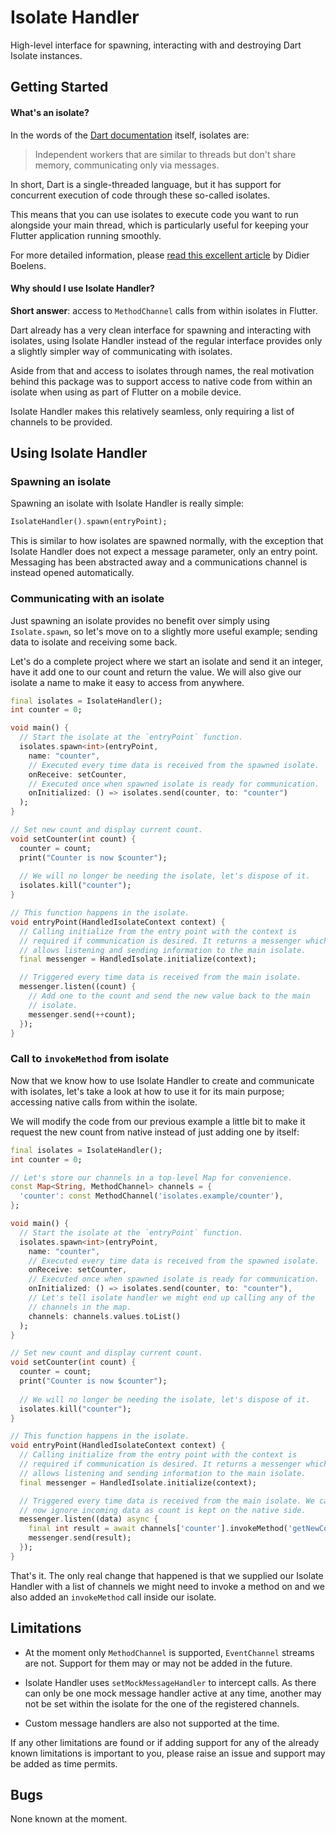 # Isolate Handler

High-level interface for spawning, interacting with and destroying Dart
Isolate instances.

## Getting Started

#### What's an isolate?

In the words of the [Dart documentation](https://api.dartlang.org/stable/2.4.1/dart-isolate/dart-isolate-library.html) 
itself, isolates are:

> Independent workers that are similar to threads but don't share
> memory, communicating only via messages.

In short, Dart is a single-threaded language, but it has support for
concurrent execution of code through these so-called isolates.

This means that you can use isolates to execute code you want to run
alongside your main thread, which is particularly useful for keeping
your Flutter application running smoothly.

For more detailed information, please
[read this excellent article](https://www.didierboelens.com/2019/01/futures---isolates---event-loop/) 
by Didier Boelens.

#### Why should I use Isolate Handler?

**Short answer**: access to `MethodChannel` calls from within isolates in
Flutter.

Dart already has a very clean interface for spawning and interacting
with isolates, using Isolate Handler instead of the regular interface
provides only a slightly simpler way of communicating with isolates.

Aside from that and access to isolates through names, the real
motivation behind this package was to support access to native code from
within an isolate when using as part of Flutter on a mobile device.

Isolate Handler makes this relatively seamless, only requiring a list of
channels to be provided.

## Using Isolate Handler

### Spawning an isolate

Spawning an isolate with Isolate Handler is really simple:

```dart
IsolateHandler().spawn(entryPoint);
```

This is similar to how isolates are spawned normally, with the exception
that Isolate Handler does not expect a message parameter, only an entry
point. Messaging has been abstracted away and a communications channel
is instead opened automatically.

### Communicating with an isolate

Just spawning an isolate provides no benefit over simply using
`Isolate.spawn`, so let's move on to a slightly more useful example;
sending data to isolate and receiving some back.

Let's do a complete project where we start an isolate and send it an
integer, have it add one to our count and return the value. We will also
give our isolate a name to make it easy to access from anywhere.

```dart
final isolates = IsolateHandler();
int counter = 0;

void main() {
  // Start the isolate at the `entryPoint` function.
  isolates.spawn<int>(entryPoint,
    name: "counter",
    // Executed every time data is received from the spawned isolate.
    onReceive: setCounter,
    // Executed once when spawned isolate is ready for communication.
    onInitialized: () => isolates.send(counter, to: "counter")
  );
}

// Set new count and display current count.
void setCounter(int count) {
  counter = count;
  print("Counter is now $counter");
  
  // We will no longer be needing the isolate, let's dispose of it.
  isolates.kill("counter");
}

// This function happens in the isolate.
void entryPoint(HandledIsolateContext context) {
  // Calling initialize from the entry point with the context is
  // required if communication is desired. It returns a messenger which
  // allows listening and sending information to the main isolate.
  final messenger = HandledIsolate.initialize(context);

  // Triggered every time data is received from the main isolate.
  messenger.listen((count) {
    // Add one to the count and send the new value back to the main
    // isolate.
    messenger.send(++count);
  });
}
```

### Call to `invokeMethod` from isolate

Now that we know how to use Isolate Handler to create and communicate
with isolates, let's take a look at how to use it for its main purpose;
accessing native calls from within the isolate.

We will modify the code from our previous example a little bit to make
it request the new count from native instead of just adding one by
itself:

```dart
final isolates = IsolateHandler();
int counter = 0;

// Let's store our channels in a top-level Map for convenience.
const Map<String, MethodChannel> channels = {
  'counter': const MethodChannel('isolates.example/counter'),
};

void main() {
  // Start the isolate at the `entryPoint` function.
  isolates.spawn<int>(entryPoint,
    name: "counter",
    // Executed every time data is received from the spawned isolate.
    onReceive: setCounter,
    // Executed once when spawned isolate is ready for communication.
    onInitialized: () => isolates.send(counter, to: "counter"),
    // Let's tell isolate handler we might end up calling any of the
    // channels in the map.
    channels: channels.values.toList()
  );
}

// Set new count and display current count.
void setCounter(int count) {
  counter = count;
  print("Counter is now $counter");
  
  // We will no longer be needing the isolate, let's dispose of it.
  isolates.kill("counter");
}

// This function happens in the isolate.
void entryPoint(HandledIsolateContext context) {
  // Calling initialize from the entry point with the context is
  // required if communication is desired. It returns a messenger which
  // allows listening and sending information to the main isolate.
  final messenger = HandledIsolate.initialize(context);

  // Triggered every time data is received from the main isolate. We can
  // now ignore incoming data as count is kept on the native side.
  messenger.listen((data) async {
    final int result = await channels['counter'].invokeMethod('getNewCount');
    messenger.send(result);
  });
}
```

That's it. The only real change that happened is that we supplied our
Isolate Handler with a list of channels we might need to invoke a
method on and we also added an `invokeMethod` call inside our isolate.

## Limitations

* At the moment only `MethodChannel` is supported, `EventChannel`
streams are not. Support for them may or may not be added in the future.

* Isolate Handler uses `setMockMessageHandler` to intercept calls. As
there can only be one mock message handler active at any time, another
may not be set within the isolate for the one of the registered
channels.

* Custom message handlers are also not supported at the time.

If any other limitations are found or if adding support for any of the
already known limitations is important to you, please raise an issue and
support may be added as time permits.

## Bugs

None known at the moment.
